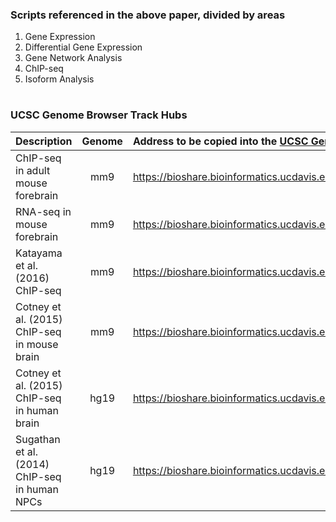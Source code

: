 ### Scripts referenced in the above paper, divided by areas

1. Gene Expression
2. Differential Gene Expression
3. Gene Network Analysis
4. ChIP-seq
5. Isoform Analysis




#

### UCSC Genome Browser Track Hubs



| Description                                   | Genome  | Address to be **copied** into the [UCSC Genome Browser](https://genome.ucsc.edu/cgi-bin/hgHubConnect)    |
| :---                                          | :---:   | :---        |
| ChIP-seq in adult mouse forebrain             | mm9     | https://bioshare.bioinformatics.ucdavis.edu/bioshare/download/iu1jtcwsudw3v4q/Chd8/ChIPseq/Gompers.ChIP.txt  |
| RNA-seq in mouse forebrain                    | mm9     | https://bioshare.bioinformatics.ucdavis.edu/bioshare/download/iu1jtcwsudw3v4q/Chd8/RNAseq/Gompers.RNA.txt  |
| Katayama et al. (2016) ChIP-seq               | mm9     | https://bioshare.bioinformatics.ucdavis.edu/bioshare/download/iu1jtcwsudw3v4q/Chd8_external/katayama/Katayama.txt  |
| Cotney et al. (2015) ChIP-seq in mouse brain  | mm9     | https://bioshare.bioinformatics.ucdavis.edu/bioshare/download/iu1jtcwsudw3v4q/Chd8_external/cotney/Cotney.txt  |
| Cotney et al. (2015) ChIP-seq in human brain  | hg19    | https://bioshare.bioinformatics.ucdavis.edu/bioshare/download/iu1jtcwsudw3v4q/Chd8_external/cotney/Cotney_human.txt  |
| Sugathan et al. (2014) ChIP-seq in human NPCs | hg19    | https://bioshare.bioinformatics.ucdavis.edu/bioshare/download/iu1jtcwsudw3v4q/Chd8_external/sugathan/Sugathan.txt  |

